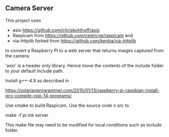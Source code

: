 ## Camera Server

This project uses 
* asio  https://github.com/chriskohlhoff/asio
* Raspicam from https://github.com/cedricve/raspicam and
* via-httplib forked from https://github.com/kenba/via-httplib 

to convert a Raspberry Pi to a web server that returns images captured from the camera.

'asio' is a header only library. Hence move the contents of the include folder to your default include path.

Install g++-4.9 as described in 

https://solarianprogrammer.com/2015/01/13/raspberry-pi-raspbian-install-gcc-compile-cpp-14-programs/

Use cmake to build Raspicam.
Use the source code n src  to
 
make -f pi.mk server

This make file may need to be modified for local conditions such as include folder.   
 
